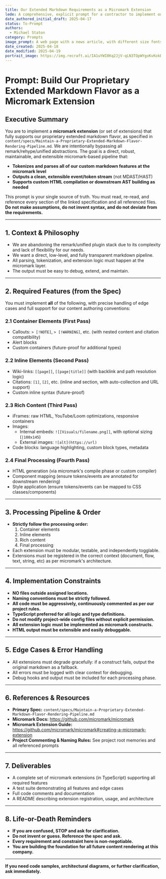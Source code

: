 ```yaml
---
title: Our Extended Markdown Requirements as a Micromark Extension
lede: A comprehensive, explicit prompt for a contractor to implement our proprietary extended markdown flavor as a micromark extension—bypassing remark, rehype, and all unified abstractions.
date_authored_initial_draft: 2025-04-17
status: To-Prompt
authors:
  - Michael Staton
category: Prompts
image_prompt: A web page with a news article, with different size fonts and images, kind of jumping off the page.
date_created: 2025-04-18
date_modified: 2025-04-19
portrait_image: https://img.recraft.ai/IA1uYWI8Kq2JjV-qLN3TOpWYgoKvKokBlBj-s_UTbzs/rs:fit:1024:1820:0/raw:1/plain/abs://external/images/cfba8b94-3f7e-4ede-bd62-88274c1521c3
---
```


# Prompt: Build Our Proprietary Extended Markdown Flavor as a Micromark Extension

## Executive Summary
You are to implement a **micromark extension** (or set of extensions) that fully supports our proprietary extended markdown flavor, as specified in `content/specs/Maintain-a-Proprietary-Extended-Markdown-Flavor-Rendering-Pipeline.md`. We are intentionally bypassing all remark/rehype/unified abstractions. The goal is a direct, robust, maintainable, and extensible micromark-based pipeline that:
- **Tokenizes and parses all of our custom markdown features at the micromark level**
- **Outputs a clean, extensible event/token stream** (not MDAST/HAST)
- **Supports custom HTML compilation or downstream AST building as needed**

This prompt is your single source of truth. You must read, re-read, and reference every section of the linked specification and all referenced files. **Do not make assumptions, do not invent syntax, and do not deviate from the requirements.**

---

## 1. Context & Philosophy
- We are abandoning the remark/unified plugin stack due to its complexity and lack of flexibility for our needs.
- We want a direct, low-level, and fully transparent markdown pipeline.
- All parsing, tokenization, and extension logic must happen at the micromark layer.
- The output must be easy to debug, extend, and maintain.

---

## 2. Required Features (from the Spec)
You must implement **all** of the following, with precise handling of edge cases and full support for our content authoring conventions:

### 2.1 Container Elements (First Pass)
- Callouts: `> [!NOTE]`, `> [!WARNING]`, etc. (with nested content and citation compatibility)
- Alert blocks
- Custom containers (future-proof for additional types)

### 2.2 Inline Elements (Second Pass)
- Wiki-links: `[[page]]`, `[[page|title]]` (with backlink and path resolution logic)
- Citations: `[1]`, `[2]`, etc. (inline and section, with auto-collection and URL support)
- Custom inline syntax (future-proof)

### 2.3 Rich Content (Third Pass)
- iFrames: raw HTML, YouTube/Loom optimizations, responsive containers
- Images:
  - Internal embeds: `![[Visuals/filename.png]]`, with optional sizing (`|100x145`)
  - External images: `![alt](https://url)`
- Code blocks: language highlighting, custom block types, metadata

### 2.4 Final Processing (Fourth Pass)
- HTML generation (via micromark's compile phase or custom compiler)
- Component mapping (ensure tokens/events are annotated for downstream rendering)
- Style application (ensure tokens/events can be mapped to CSS classes/components)

---

## 3. Processing Pipeline & Order
- **Strictly follow the processing order:**
  1. Container elements
  2. Inline elements
  3. Rich content
  4. Final processing
- Each extension must be modular, testable, and independently togglable.
- Extensions must be registered in the correct context (document, flow, text, string, etc) as per micromark's architecture.

---

## 4. Implementation Constraints
- **NO files outside assigned locations.**
- **Naming conventions must be strictly followed.**
- **All code must be aggressively, continuously commented as per our project rules.**
- **TypeScript preferred for all logic and type definitions.**
- **Do not modify project-wide config files without explicit permission.**
- **All extension logic must be implemented as micromark constructs.**
- **HTML output must be extensible and easily debuggable.**

---

## 5. Edge Cases & Error Handling
- All extensions must degrade gracefully: if a construct fails, output the original markdown as a fallback.
- All errors must be logged with clear context for debugging.
- Debug hooks and output must be included for each processing phase.

---

## 6. References & Resources
- **Primary Spec:** `content/specs/Maintain-a-Proprietary-Extended-Markdown-Flavor-Rendering-Pipeline.md`
- **Micromark Docs:** https://github.com/micromark/micromark
- **Micromark Extension Guide:** https://github.com/micromark/micromark#creating-a-micromark-extension
- **Project Commenting & Naming Rules:** See project root memories and all referenced prompts

---

## 7. Deliverables
- A complete set of micromark extensions (in TypeScript) supporting all required features
- A test suite demonstrating all features and edge cases
- Full code comments and documentation
- A README describing extension registration, usage, and architecture

---

## 8. Life-or-Death Reminders
- **If you are confused, STOP and ask for clarification.**
- **Do not invent or guess. Reference the spec and ask.**
- **Every requirement and constraint here is non-negotiable.**
- **You are building the foundation for all future content rendering at this company.**

---

**If you need code samples, architectural diagrams, or further clarification, ask immediately.**
